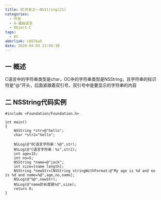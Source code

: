 ```yaml
---
title: OC开发之——NSString(21)
categories:
  - 开发
  - A-基础语言
  - Object-C
tags:
  - OC
abbrlink: c867ba5
date: 2020-04-03 23:56:38
---
```

## 一 概述

C语言中的字符串类型是char，OC中的字符串类型是NSString，且字符串的标识符是"@"开头，后面紧跟着双引号，双引号中是要显示的字符串的内容

<!--more-->

## 二 NSString代码实例

```
#include <Foundation/Foundation.h>

int main()
{
    NSString *str=@"hello";
    char *str2="hello";

    NSLog(@"OC语言字符串：%@",str);
    NSLog(@"C语言字符串：%s",str2);
    int age=15;
    int no=5;
    NSString *name=@"jack";
    int size=[name length];
    NSString *newStr=[NSString stringWithFormat:@"My age is %d and no is %d and name=%@",age,no,name];
    NSLog(@"%@",newStr);
    NSLog(@"name的长度是%d",size);
    return 0;
}
```